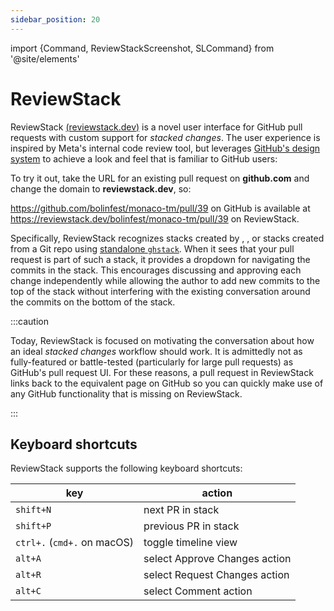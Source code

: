 ```yaml
---
sidebar_position: 20
---
```


import {Command, ReviewStackScreenshot, SLCommand} from '@site/elements'

# ReviewStack

ReviewStack [(reviewstack.dev)](https://reviewstack.dev) is a novel user interface for GitHub pull requests with custom support for _stacked changes_. The user experience is inspired by Meta's internal code review tool, but leverages [GitHub's design system](https://primer.style/) to achieve a look and feel that is familiar to GitHub users:

<ReviewStackScreenshot />

To try it out, take the URL for an existing pull request on **github.com** and change the domain to **reviewstack.dev**, so:

https://github.com/bolinfest/monaco-tm/pull/39 on GitHub is available at<br />https://reviewstack.dev/bolinfest/monaco-tm/pull/39 on ReviewStack.

Specifically, ReviewStack recognizes stacks created by <Command name="pr" linkText="sl pr submit" />, <SLCommand name="ghstack" />, or stacks created from a Git repo using [standalone `ghstack`](https://github.com/ezyang/ghstack). When it sees that your pull request is part of such a stack, it provides a dropdown for navigating the commits in the stack. This encourages discussing and approving each change independently while allowing the author to add new commits to the top of the stack without interfering with the existing conversation around the commits on the bottom of the stack.

:::caution

Today, ReviewStack is focused on motivating the conversation about how an ideal _stacked changes_ workflow should work. It is admittedly not as fully-featured or battle-tested (particularly for large pull requests) as GitHub's pull request UI. For these reasons, a pull request in ReviewStack links back to the equivalent page on GitHub so you can quickly make use of any GitHub functionality that is missing on ReviewStack.

:::

## Keyboard shortcuts

ReviewStack supports the following keyboard shortcuts:

| key                         | action                        |
| --------------------------- | ----------------------------- |
| `shift+N`                   | next PR in stack              |
| `shift+P`                   | previous PR in stack          |
| `ctrl+.` (`cmd+.` on macOS) | toggle timeline view          |
| `alt+A`                     | select Approve Changes action |
| `alt+R`                     | select Request Changes action |
| `alt+C`                     | select Comment action         |
